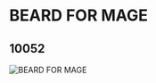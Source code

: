 # BEARD FOR MAGE
## 10052
![BEARD FOR MAGE](https://lc-www-live-s.legocdn.com/media/bricks/5/2/6037877.jpg)